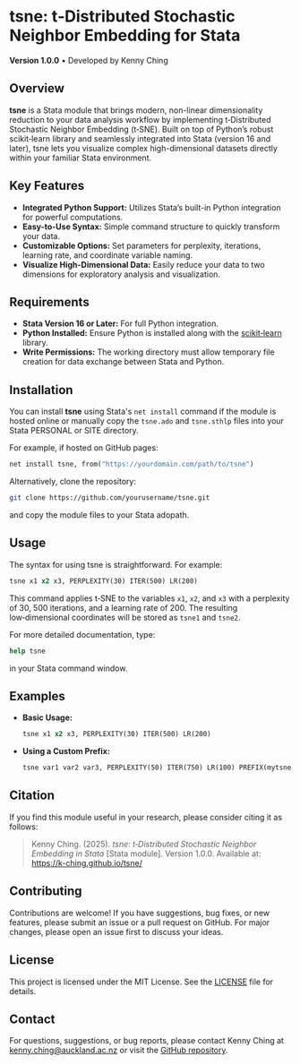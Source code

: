 # tsne: t‑Distributed Stochastic Neighbor Embedding for Stata

**Version 1.0.0** • Developed by Kenny Ching

## Overview

**tsne** is a Stata module that brings modern, non-linear dimensionality reduction to your data analysis workflow by implementing t‑Distributed Stochastic Neighbor Embedding (t‑SNE). Built on top of Python’s robust scikit‑learn library and seamlessly integrated into Stata (version 16 and later), tsne lets you visualize complex high-dimensional datasets directly within your familiar Stata environment.

## Key Features

- **Integrated Python Support:** Utilizes Stata’s built-in Python integration for powerful computations.
- **Easy-to-Use Syntax:** Simple command structure to quickly transform your data.
- **Customizable Options:** Set parameters for perplexity, iterations, learning rate, and coordinate variable naming.
- **Visualize High-Dimensional Data:** Easily reduce your data to two dimensions for exploratory analysis and visualization.

## Requirements

- **Stata Version 16 or Later:** For full Python integration.
- **Python Installed:** Ensure Python is installed along with the [scikit‑learn](https://scikit-learn.org/) library.
- **Write Permissions:** The working directory must allow temporary file creation for data exchange between Stata and Python.

## Installation

You can install **tsne** using Stata's `net install` command if the module is hosted online or manually copy the `tsne.ado` and `tsne.sthlp` files into your Stata PERSONAL or SITE directory.

For example, if hosted on GitHub pages:
```stata
net install tsne, from("https://yourdomain.com/path/to/tsne")
```

Alternatively, clone the repository:
```bash
git clone https://github.com/yourusername/tsne.git
```
and copy the module files to your Stata adopath.

## Usage

The syntax for using tsne is straightforward. For example:
```stata
tsne x1 x2 x3, PERPLEXITY(30) ITER(500) LR(200)
```
This command applies t‑SNE to the variables `x1`, `x2`, and `x3` with a perplexity of 30, 500 iterations, and a learning rate of 200. The resulting low‑dimensional coordinates will be stored as `tsne1` and `tsne2`.

For more detailed documentation, type:
```stata
help tsne
```
in your Stata command window.

## Examples

- **Basic Usage:**
  ```stata
  tsne x1 x2 x3, PERPLEXITY(30) ITER(500) LR(200)
  ```
- **Using a Custom Prefix:**
  ```stata
  tsne var1 var2 var3, PERPLEXITY(50) ITER(750) LR(100) PREFIX(mytsne)
  ```

## Citation

If you find this module useful in your research, please consider citing it as follows:

> Kenny Ching. (2025). *tsne: t‑Distributed Stochastic Neighbor Embedding in Stata* [Stata module]. Version 1.0.0. Available at: https://k-ching.github.io/tsne/

## Contributing

Contributions are welcome! If you have suggestions, bug fixes, or new features, please submit an issue or a pull request on GitHub. For major changes, please open an issue first to discuss your ideas.

## License

This project is licensed under the MIT License. See the [LICENSE](LICENSE.txt) file for details.

## Contact

For questions, suggestions, or bug reports, please contact Kenny Ching at kenny.ching@auckland.ac.nz or visit the [GitHub repository](https://github.com/k-ching/tsne).
